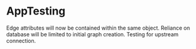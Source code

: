 # AppTesting
Edge attributes will now be contained within the same object. Reliance on database will be limited to initial graph creation. Testing for upstream connection.
